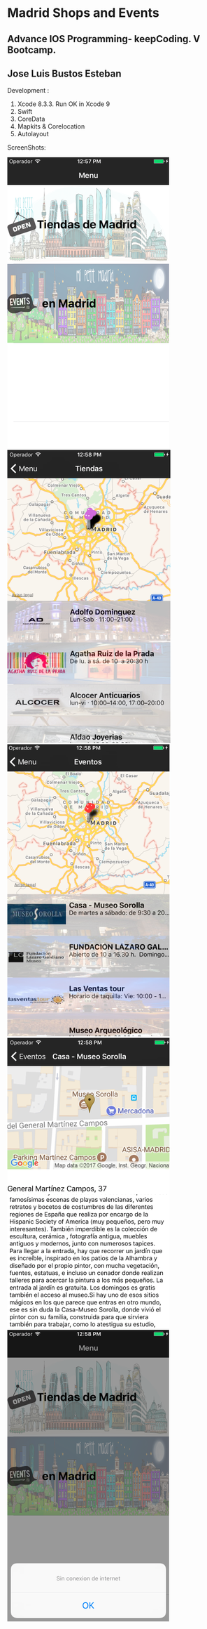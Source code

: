 # Madrid Shops and Events

## Advance IOS Programming- keepCoding. V Bootcamp.

## Jose Luis Bustos Esteban

Development : 
  1. Xcode 8.3.3. Run OK in Xcode 9
  2. Swift
  3. CoreData
  4. Mapkits & Corelocation
  5. Autolayout



ScreenShots:

<img src = "https://raw.githubusercontent.com/joselbe1976/kc-ios2-proyect/master/madridEventsShops/madridEventsShops/gitimages/menu.png">
<img src = "https://raw.githubusercontent.com/joselbe1976/kc-ios2-proyect/master/madridEventsShops/madridEventsShops/gitimages/tiendas.png">
<img src = "https://raw.githubusercontent.com/joselbe1976/kc-ios2-proyect/master/madridEventsShops/madridEventsShops/gitimages/eventos.png">
<img src = "https://raw.githubusercontent.com/joselbe1976/kc-ios2-proyect/master/madridEventsShops/madridEventsShops/gitimages/detalle.png">
<img src = "https://raw.githubusercontent.com/joselbe1976/kc-ios2-proyect/master/madridEventsShops/madridEventsShops/gitimages/internet.png">
